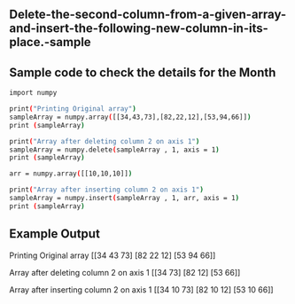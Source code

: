 ## Delete-the-second-column-from-a-given-array-and-insert-the-following-new-column-in-its-place.-sample
## Sample code to check the details for the Month
```sh
import numpy

print("Printing Original array")
sampleArray = numpy.array([[34,43,73],[82,22,12],[53,94,66]]) 
print (sampleArray)

print("Array after deleting column 2 on axis 1")
sampleArray = numpy.delete(sampleArray , 1, axis = 1) 
print (sampleArray)

arr = numpy.array([[10,10,10]])

print("Array after inserting column 2 on axis 1")
sampleArray = numpy.insert(sampleArray , 1, arr, axis = 1) 
print (sampleArray)

```
## Example Output
Printing Original array
[[34 43 73]
 [82 22 12]
 [53 94 66]]

Array after deleting column 2 on axis 1
[[34 73]
 [82 12]
 [53 66]]

Array after inserting column 2 on axis 1
[[34 10 73]
 [82 10 12]
 [53 10 66]]
